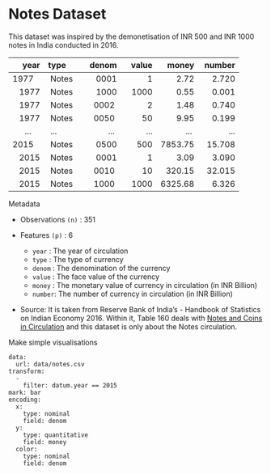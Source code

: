 # Notes Dataset

This dataset was inspired by the demonetisation of INR 500 and INR 1000 notes in India conducted in 2016.

year    | type   |  denom |  value |   money | number |
-------:|:-------|-------:|-------:|--------:|-------:|
1977    | Notes  |   0001 |      1 |    2.72 |  2.720 |
1977    | Notes  |   1000 |   1000 |    0.55 |  0.001 |
1977    | Notes  |   0002 |      2 |    1.48 |  0.740 |
1977    | Notes  |   0050 |     50 |    9.95 |  0.199 |
...     | ...    |    ... |    ... |     ... |    ... |
2015    | Notes  |   0500 |    500 | 7853.75 | 15.708 |
2015    | Notes  |   0001 |      1 |    3.09 |  3.090 |
2015    | Notes  |   0010 |     10 |  320.15 | 32.015 |
2015    | Notes  |   1000 |   1000 | 6325.68 |  6.326 |

Metadata
- Observations `(n)` : 351
- Features `(p)`     : 6
  - `year`  : The year of circulation
  - `type`  : The type of currency
  - `denom` : The denomination of the currency
  - `value` : The face value of the currency
  - `money` : The monetary value of currency in circulation (in INR Billion)
  - `number`: The number of currency in circulation (in INR Billion)

- Source: It is taken from Reserve Bank of India’s - Handbook of Statistics on Indian Economy 2016. Within it, Table 160 deals with [Notes and Coins in Circulation](https://www.rbi.org.in/scripts/PublicationsView.aspx?id=17293) and this dataset is only about the Notes circulation.


Make simple visualisations

```vis
data:
  url: data/notes.csv
transform:
  - 
    filter: datum.year == 2015
mark: bar
encoding:
  x:
    type: nominal
    field: denom
  y:
    type: quantitative
    field: money
  color:
    type: nominal
    field: denom
```
